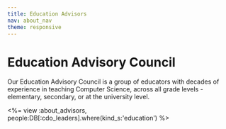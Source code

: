 ```yaml
---
title: Education Advisors
nav: about_nav
theme: responsive
---
```

# Education Advisory Council
Our Education Advisory Council is a group of educators with decades of experience in teaching Computer Science, across all grade levels - elementary, secondary, or at the university level.

<%= view :about_advisors, people:DB[:cdo_leaders].where(kind_s:'education') %>
